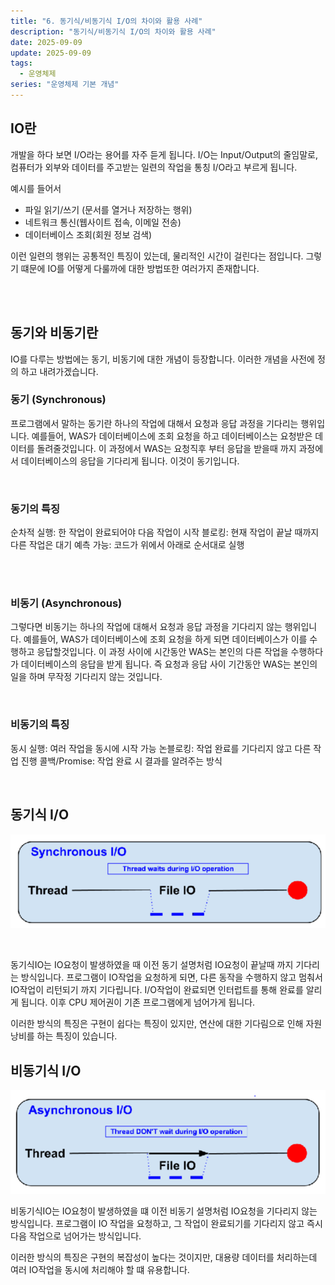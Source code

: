 ```yaml
---
title: "6. 동기식/비동기식 I/O의 차이와 활용 사례"
description: "동기식/비동기식 I/O의 차이와 활용 사례"
date: 2025-09-09
update: 2025-09-09
tags:
  - 운영체제
series: "운영체제 기본 개념"
---
```


## IO란

개발을 하다 보면 I/O라는 용어를 자주 듣게 됩니다. I/O는 Input/Output의 줄임말로, 컴퓨터가 외부와 데이터를
주고받는 일련의 작업을 통칭 I/O라고 부르게 됩니다.

예시를 들어서

- 파일 읽기/쓰기 (문서를 열거나 저장하는 행위)
- 네트워크 통신(웹사이트 접속, 이메일 전송)
- 데이터베이스 조회(회원 정보 검색)

이런 일련의 행위는 공통적인 특징이 있는데, 물리적인 시간이 걸린다는 점입니다.
그렇기 떄문에 IO를 어떻게 다룰까에 대한 방법또한 여러가지 존재합니다.

<br>
<br>

## 동기와 비동기란

IO를 다루는 방법에는 동기, 비동기에 대한 개념이 등장합니다.
이러한 개념을 사전에 정의 하고 내려가겠습니다.

### 동기 (Synchronous)

프로그램에서 말하는 동기란 하나의 작업에 대해서 요청과 응답 과정을 기다리는 행위입니다.
예를들어, WAS가 데이터베이스에 조회 요청을 하고 데이터베이스는 요청받은 데이터를 돌려줄것입니다.
이 과정에서 WAS는 요청직후 부터 응답을 받을때 까지 과정에서 데이터베이스의 응답을 기다리게 됩니다. 이것이 동기입니다.

<br>

### 동기의 특징

순차적 실행: 한 작업이 완료되어야 다음 작업이 시작
블로킹: 현재 작업이 끝날 때까지 다른 작업은 대기
예측 가능: 코드가 위에서 아래로 순서대로 실행

<br>
<br>

### 비동기 (Asynchronous)

그렇다면 비동기는 하나의 작업에 대해서 요청과 응답 과정을 기다리지 않는 행위입니다.
예를들어, WAS가 데이터베이스에 조회 요청을 하게 되면 데이터베이스가 이를 수행하고 응답할것입니다.
이 과정 사이에 시간동안 WAS는 본인의 다른 작업을 수행하다가 데이터베이스의 응답을 받게 됩니다.
즉 요청과 응답 사이 기간동안 WAS는 본인의 일을 하며 무작정 기다리지 않는 것입니다.

<br>

### 비동기의 특징

동시 실행: 여러 작업을 동시에 시작 가능
논블로킹: 작업 완료를 기다리지 않고 다른 작업 진행
콜백/Promise: 작업 완료 시 결과를 알려주는 방식

<br>

## 동기식 I/O

![img.png](동기식IO.png)

<br>

동기식IO는 IO요청이 발생하였을 때 이전 동기 설명처럼 IO요청이 끝날때 까지 기다리는 방식입니다.
프로그램이 IO작업을 요청하게 되면, 다른 동작을 수행하지 않고 멈춰서 IO작업이 리턴되기 까지 기다립니다.
I/O작업이 완료되면 인터럽트를 통해 완료를 알리게 됩니다. 이후 CPU 제어권이 기존 프로그램에게 넘어가게 됩니다.

이러한 방식의 특징은 구현이 쉽다는 특징이 있지만, 연산에 대한 기다림으로 인해 자원 낭비를 하는 특징이 있습니다.

## 비동기식 I/O

![img.png](비동기식IO.png)

비동기식IO는 IO요청이 발생하였을 떄 이전 비동기 설명처럼 IO요청을 기다리지 않는 방식입니다.
프로그램이 IO 작업을 요청하고, 그 작업이 완료되기를 기다리지 않고 즉시 다음 작업으로 넘어가는 방식입니다.

이러한 방식의 특징은 구현의 복잡성이 높다는 것이지만, 대용량 데이터를 처리하는데 여러 IO작업을 동시에 처리해야 할 떄 유용합니다.
